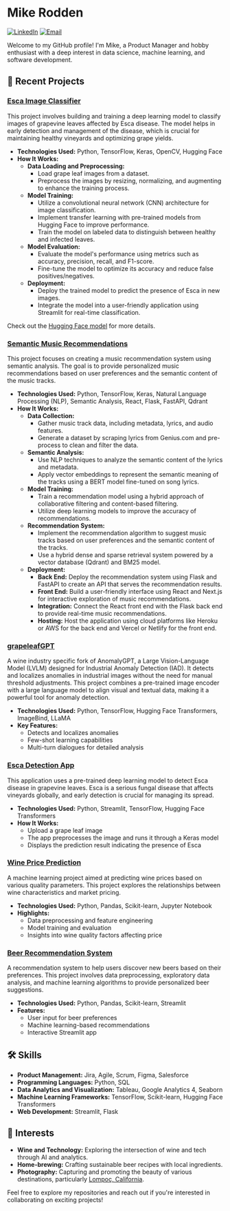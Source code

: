 
# Mike Rodden

[![LinkedIn](https://img.shields.io/badge/-LinkedIn-blue?style=flat&logo=linkedin&logoColor=white&link=https://www.linkedin.com/in/mike-rodden/)](https://www.linkedin.com/in/mike-rodden/)
[![Email](https://img.shields.io/badge/-Email-c14438?style=flat&logo=Gmail&logoColor=white&link=mailto:mike.rodden@esmt.berlin)](mailto:mike.rodden@esmt.berlin)

Welcome to my GitHub profile! I'm Mike, a Product Manager and hobby enthusiast with a deep interest in data science, machine learning, and software development. 

## 🚀 Recent Projects

### [Esca Image Classifier](https://github.com/mikejrodd/esca_image_classifier)
This project involves building and training a deep learning model to classify images of grapevine leaves affected by Esca disease. The model helps in early detection and management of the disease, which is crucial for maintaining healthy vineyards and optimizing grape yields.
- **Technologies Used:** Python, TensorFlow, Keras, OpenCV, Hugging Face
- **How It Works:**
  - **Data Loading and Preprocessing:**
    - Load grape leaf images from a dataset.
    - Preprocess the images by resizing, normalizing, and augmenting to enhance the training process.
  - **Model Training:**
    - Utilize a convolutional neural network (CNN) architecture for image classification.
    - Implement transfer learning with pre-trained models from Hugging Face to improve performance.
    - Train the model on labeled data to distinguish between healthy and infected leaves.
  - **Model Evaluation:**
    - Evaluate the model's performance using metrics such as accuracy, precision, recall, and F1-score.
    - Fine-tune the model to optimize its accuracy and reduce false positives/negatives.
  - **Deployment:**
    - Deploy the trained model to predict the presence of Esca in new images.
    - Integrate the model into a user-friendly application using Streamlit for real-time classification.

Check out the [Hugging Face model](https://huggingface.co/mikejrodd/esca_image_classifier) for more details.

### [Semantic Music Recommendations](https://github.com/mikejrodd/music_recommendations/tree/main/semantic-vdb)
This project focuses on creating a music recommendation system using semantic analysis. The goal is to provide personalized music recommendations based on user preferences and the semantic content of the music tracks.
- **Technologies Used:** Python, TensorFlow, Keras, Natural Language Processing (NLP), Semantic Analysis, React, Flask, FastAPI, Qdrant
- **How It Works:**
  - **Data Collection:**
    - Gather music track data, including metadata, lyrics, and audio features.
    - Generate a dataset by scraping lyrics from Genius.com and pre-process to clean and filter the data.
  - **Semantic Analysis:**
    - Use NLP techniques to analyze the semantic content of the lyrics and metadata.
    - Apply vector embeddings to represent the semantic meaning of the tracks using a BERT model fine-tuned on song lyrics.
  - **Model Training:**
    - Train a recommendation model using a hybrid approach of collaborative filtering and content-based filtering.
    - Utilize deep learning models to improve the accuracy of recommendations.
  - **Recommendation System:**
    - Implement the recommendation algorithm to suggest music tracks based on user preferences and the semantic content of the tracks.
    - Use a hybrid dense and sparse retrieval system powered by a vector database (Qdrant) and BM25 model.
  - **Deployment:**
    - **Back End:** Deploy the recommendation system using Flask and FastAPI to create an API that serves the recommendation results.
    - **Front End:** Build a user-friendly interface using React and Next.js for interactive exploration of music recommendations.
    - **Integration:** Connect the React front end with the Flask back end to provide real-time music recommendations.
    - **Hosting:** Host the application using cloud platforms like Heroku or AWS for the back end and Vercel or Netlify for the front end.

### [grapeleafGPT](https://github.com/mikejrodd/grapeleafGPT)
A wine industry specific fork of AnomalyGPT, a Large Vision-Language Model (LVLM) designed for Industrial Anomaly Detection (IAD). It detects and localizes anomalies in industrial images without the need for manual threshold adjustments. This project combines a pre-trained image encoder with a large language model to align visual and textual data, making it a powerful tool for anomaly detection.
- **Technologies Used:** Python, TensorFlow, Hugging Face Transformers, ImageBind, LLaMA
- **Key Features:**
  - Detects and localizes anomalies
  - Few-shot learning capabilities
  - Multi-turn dialogues for detailed analysis

### [Esca Detection App](https://github.com/mikejrodd/esca_detection_app)
This application uses a pre-trained deep learning model to detect Esca disease in grapevine leaves. Esca is a serious fungal disease that affects vineyards globally, and early detection is crucial for managing its spread.
- **Technologies Used:** Python, Streamlit, TensorFlow, Hugging Face Transformers
- **How It Works:**
  - Upload a grape leaf image
  - The app preprocesses the image and runs it through a Keras model
  - Displays the prediction result indicating the presence of Esca

### [Wine Price Prediction](https://github.com/mikejrodd/wine_price_model)
A machine learning project aimed at predicting wine prices based on various quality parameters. This project explores the relationships between wine characteristics and market pricing.
- **Technologies Used:** Python, Pandas, Scikit-learn, Jupyter Notebook
- **Highlights:**
  - Data preprocessing and feature engineering
  - Model training and evaluation
  - Insights into wine quality factors affecting price

### [Beer Recommendation System](https://github.com/mikejrodd/beer_app)
A recommendation system to help users discover new beers based on their preferences. This project involves data preprocessing, exploratory data analysis, and machine learning algorithms to provide personalized beer suggestions.
- **Technologies Used:** Python, Pandas, Scikit-learn, Streamlit
- **Features:**
  - User input for beer preferences
  - Machine learning-based recommendations
  - Interactive Streamlit app

## 🛠️ Skills

- **Product Management:** Jira, Agile, Scrum, Figma, Salesforce
- **Programming Languages:** Python, SQL
- **Data Analytics and Visualization:** Tableau, Google Analytics 4, Seaborn
- **Machine Learning Frameworks:** TensorFlow, Scikit-learn, Hugging Face Transformers
- **Web Development:** Streamlit, Flask

## 🌱 Interests

- **Wine and Technology:** Exploring the intersection of wine and tech through AI and analytics.
- **Home-brewing:** Crafting sustainable beer recipes with local ingredients.
- **Photography:** Capturing and promoting the beauty of various destinations, particularly [Lompoc, California](https://www.instagram.com/d_james_photography/).

Feel free to explore my repositories and reach out if you're interested in collaborating on exciting projects!

<!---
mikejrodd/mikejrodd is a ✨ special ✨ repository because its `README.md` (this file) appears on your GitHub profile.
You can click the Preview link to take a look at your changes.
--->
